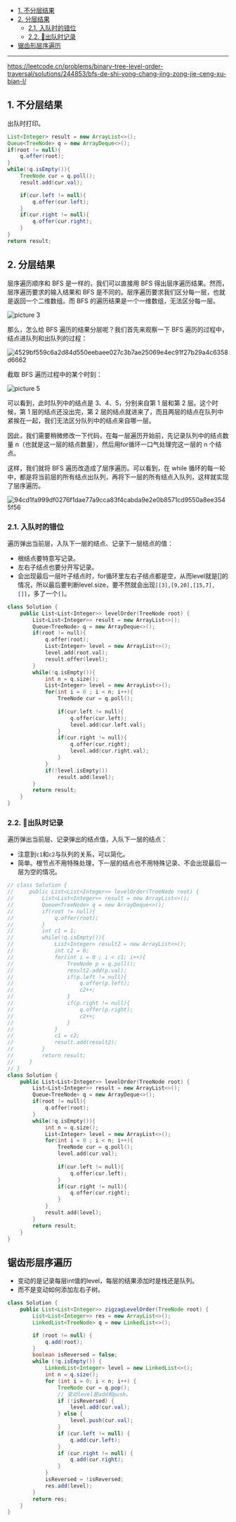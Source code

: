 - [1. 不分层结果](#1-不分层结果)
- [2. 分层结果](#2-分层结果)
  - [2.1. 入队时的错位](#21-入队时的错位)
  - [2.2. 🚀出队时记录](#22-出队时记录)
- [锯齿形层序遍历](#锯齿形层序遍历)


---

https://leetcode.cn/problems/binary-tree-level-order-traversal/solutions/244853/bfs-de-shi-yong-chang-jing-zong-jie-ceng-xu-bian-l/


## 1. 不分层结果
出队时打印。
```java
List<Integer> result = new ArrayList<>();
Queue<TreeNode> q = new ArrayDeque<>();
if(root != null){
    q.offer(root);
}
while(!q.isEmpty()){
    TreeNode cur = q.poll();
    result.add(cur.val);

    if(cur.left != null){
        q.offer(cur.left);
    }
    if(cur.right != null){
        q.offer(cur.right);
    }
}
return result;
```
## 2. 分层结果

层序遍历顺序和 BFS 是一样的，我们可以直接用 BFS 得出层序遍历结果。然而，层序遍历要求的输入结果和 BFS 是不同的。层序遍历要求我们区分每一层，也就是返回一个二维数组。而 BFS 的遍历结果是一个一维数组，无法区分每一层。

![picture 3](../../../../../../../images/b7f6f8081cc15486a58183a2d1dd5572b795c17d2fd98ed3d884a915981b8d18.png)  

那么，怎么给 BFS 遍历的结果分层呢？我们首先来观察一下 BFS 遍历的过程中，结点进队列和出队列的过程：

![4529bf559c6a2d84d550eebaee027c3b7ae25069e4ec91f27b29a4c6358d6662](../../../../../../../images/4529bf559c6a2d84d550eebaee027c3b7ae25069e4ec91f27b29a4c6358d6662.gif)

截取 BFS 遍历过程中的某个时刻：

![picture 5](../../../../../../../images/ec82afd61d795e414ed77369d6026ce18eaa389d0e9cea9f9dedeec4d4ec2206.png)  

可以看到，此时队列中的结点是 3、4、5，分别来自第 1 层和第 2 层。这个时候，第 1 层的结点还没出完，第 2 层的结点就进来了，而且两层的结点在队列中紧挨在一起，我们无法区分队列中的结点来自哪一层。

因此，我们需要稍微修改一下代码，在每一层遍历开始前，先记录队列中的结点数量 n（也就是这一层的结点数量），然后用for循环一口气处理完这一层的 n 个结点。

这样，我们就将 BFS 遍历改造成了层序遍历。可以看到，在 while 循环的每一轮中，都是将当前层的所有结点出队列，再将下一层的所有结点入队列，这样就实现了层序遍历。

![94cd1fa999df0276f1dae77a9cca83f4cabda9e2e0b8571cd9550a8ee3545f56](../../../../../../../images/94cd1fa999df0276f1dae77a9cca83f4cabda9e2e0b8571cd9550a8ee3545f56.gif)


### 2.1. 入队时的错位
遍历弹出当前层，入队下一层的结点、记录下一层结点的值：
- 根结点要特意写记录。
- 左右子结点也要分开写记录。
- 会出现最后一层叶子结点时，for循环里左右子结点都是空，从而level就是[]的情况，所以最后要判断level.size，要不然就会出现`[[3],[9,20],[15,7],[]]`，多了一个`[]`。

```cpp
class Solution {
    public List<List<Integer>> levelOrder(TreeNode root) {
        List<List<Integer>> result = new ArrayList<>();
        Queue<TreeNode> q = new ArrayDeque<>();
        if(root != null){
            q.offer(root);
            List<Integer> level = new ArrayList<>();
            level.add(root.val);
            result.offer(level);
        }
        while(!q.isEmpty()){
            int n = q.size();
            List<Integer> level = new ArrayList<>();
            for(int i = 0 ; i < n; i++){
                TreeNode cur = q.poll();
                
                if(cur.left != null){
                    q.offer(cur.left);
                    level.add(cur.left.val);
                }
                if(cur.right != null){
                    q.offer(cur.right);
                    level.add(cur.right.val);
                }
            }
            if(!level.isEmpty())
                result.add(level);
        }
        return result;
    }
}
```

### 2.2. 🚀出队时记录
遍历弹出当前层、记录弹出的结点值，入队下一层的结点：
- 注意到`c1`和`c2`与队列的关系，可以简化。
- 简单。根节点不用特殊处理，下一层的结点也不用特殊记录、不会出现最后一层为空的情况。
```cpp
// class Solution {
//     public List<List<Integer>> levelOrder(TreeNode root) {
//         List<List<Integer>> result = new ArrayList<>();
//         Queue<TreeNode> q = new ArrayDeque<>();
//         if(root != null){
//             q.offer(root);
//         }
//         int c1 = 1;
//         while(!q.isEmpty()){
//             List<Integer> result2 = new ArrayList<>();
//             int c2 = 0;
//             for(int i = 0 ; i < c1; i++){
//                 TreeNode p = q.poll();
//                 result2.add(p.val);
//                 if(p.left != null){
//                     q.offer(p.left);
//                     c2++;
//                 }
//                 if(p.right != null){
//                     q.offer(p.right);
//                     c2++;
//                 }
//             }
//             c1 = c2;
//             result.add(result2);
//         }
//         return result;
//     }
// }
class Solution {
    public List<List<Integer>> levelOrder(TreeNode root) {
        List<List<Integer>> result = new ArrayList<>();
        Queue<TreeNode> q = new ArrayDeque<>();
        if(root != null){
            q.offer(root);
        }
        while(!q.isEmpty()){
            int n = q.size();
            List<Integer> level = new ArrayList<>();
            for(int i = 0 ; i < n; i++){
                TreeNode cur = q.poll();
                level.add(cur.val);
                
                if(cur.left != null){
                    q.offer(cur.left);
                }
                if(cur.right != null){
                    q.offer(cur.right);
                }
            }
            result.add(level);
        }
        return result;
    }
}
```
## 锯齿形层序遍历
- 变动的是记录每层int值的level，每层的结果添加时是栈还是队列。
- 而不是变动如何添加左右子树。
```java
class Solution {
    public List<List<Integer>> zigzagLevelOrder(TreeNode root) {
        List<List<Integer>> res = new ArrayList<>();
        LinkedList<TreeNode> q = new LinkedList<>();

        if (root != null) {
            q.add(root);
        }
        boolean isReversed = false;
        while (!q.isEmpty()) {
            LinkedList<Integer> level = new LinkedList<>();
            int n = q.size();
            for (int i = 0; i < n; i++) {
                TreeNode cur = q.pop();
                // 变动level是add和push。
                if (!isReversed) {
                    level.add(cur.val);
                } else {
                    level.push(cur.val);
                }
                if (cur.left != null) {
                    q.add(cur.left);
                }
                if (cur.right != null) {
                    q.add(cur.right);
                }
            }
            isReversed = !isReversed;
            res.add(level);
        }
        return res;
    }
}
```